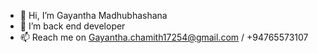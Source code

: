 - 👋 Hi, I’m Gayantha Madhubhashana
- 👀 I’m back end developer
- 📫 Reach me on Gayantha.chamith17254@gmail.com / +94765573107

<!---
gayantha999/gayantha999 is a ✨ special ✨ repository because its `README.md` (this file) appears on your GitHub profile.
You can click the Preview link to take a look at your changes.
--->
